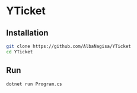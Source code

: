 # YTicket

## Installation

```bash
git clone https://github.com/AlbaNagisa/YTicket
cd YTicket
```

## Run
```bash
dotnet run Program.cs
```